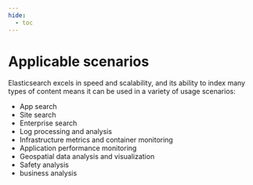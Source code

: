 ```yaml
---
hide:
  - toc
---
```


# Applicable scenarios

Elasticsearch excels in speed and scalability, and its ability to index many types of content means it can be used in a variety of usage scenarios:

- App search
- Site search
- Enterprise search
- Log processing and analysis
- Infrastructure metrics and container monitoring
- Application performance monitoring
- Geospatial data analysis and visualization
- Safety analysis
- business analysis